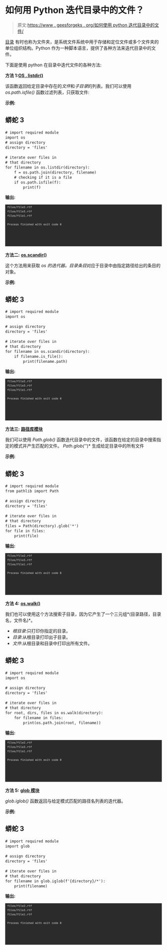 # 如何用 Python 迭代目录中的文件？

> 原文:[https://www . geesforgeks . org/如何使用 python 迭代目录中的文件/](https://www.geeksforgeeks.org/how-to-iterate-over-files-in-directory-using-python/)

[目录](https://www.geeksforgeeks.org/create-a-directory-in-python/) 有时也称为文件夹，是系统文件系统中用于存储和定位文件或多个文件夹的单位组织结构。Python 作为一种脚本语言，提供了各种方法来迭代目录中的文件。

下面是使用 python 在目录中迭代文件的各种方法:

**方法 1:**[**OS . listdir()**](https://www.geeksforgeeks.org/python-os-listdir-method/)

该函数返回给定目录中存在的*文件*和*子目录*的列表。我们可以使用 *os.path.isfile()* 函数过滤列表，只获取文件:

**示例:**

## 蟒蛇 3

```
# import required module
import os
# assign directory
directory = 'files'

# iterate over files in
# that directory
for filename in os.listdir(directory):
    f = os.path.join(directory, filename)
    # checking if it is a file
    if os.path.isfile(f):
        print(f)
```

**输出:**

![](img/bf4fb7203081354039aaa1af333a4e0d.png)

**方法二:** [**os.scandir()**](https://www.geeksforgeeks.org/python-os-scandir-method/)

这个方法用来获取 *os 的迭代器。目录条目*对应于目录中由指定路径给出的条目的对象。

**示例:**

## 蟒蛇 3

```
# import required module
import os

# assign directory
directory = 'files'

# iterate over files in
# that directory
for filename in os.scandir(directory):
    if filename.is_file():
        print(filename.path)
```

**输出:**

![](img/bf4fb7203081354039aaa1af333a4e0d.png)

**方法三:** [**路径库模块**](https://www.geeksforgeeks.org/pathlib-module-in-python/)

我们可以使用 *Path.glob()* 函数迭代目录中的文件，该函数在给定的目录中搜索指定的模式并产生匹配的文件。 *Path.glob('*')* 生成给定目录中的所有文件

**示例:**

## 蟒蛇 3

```
# import required module
from pathlib import Path

# assign directory
directory = 'files'

# iterate over files in
# that directory
files = Path(directory).glob('*')
for file in files:
    print(file)
```

**输出:**

![](img/bf4fb7203081354039aaa1af333a4e0d.png)

**方法 4:** [**os.walk()**](https://www.geeksforgeeks.org/os-walk-python/)

我们也可以使用这个方法搜索子目录，因为它产生了一个三元组*(目录路径，目录名，文件名)*。

*   *根目录*:只打印你指定的目录。
*   *目录*:从根目录打印出子目录。
*   *文件*:从根目录和目录中打印出所有文件。

## 蟒蛇 3

```
# import required module
import os

# assign directory
directory = 'files'

# iterate over files in
# that directory
for root, dirs, files in os.walk(directory):
    for filename in files:
        print(os.path.join(root, filename))
```

**输出:**

![](img/bf4fb7203081354039aaa1af333a4e0d.png)

**方法 5:** [**glob 模块**](https://www.geeksforgeeks.org/glob-filename-pattern-matching/)

*glob.iglob()* 函数返回与给定模式匹配的路径名列表的迭代器。

**示例:**

## 蟒蛇 3

```
# import required module
import glob

# assign directory
directory = 'files'

# iterate over files in
# that directory
for filename in glob.iglob(f'{directory}/*'):
    print(filename)
```

**输出:**

![](img/bf4fb7203081354039aaa1af333a4e0d.png)